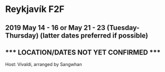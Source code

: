 # Reykjavík F2F
## 2019 May 14 - 16 or May 21 - 23 (Tuesday-Thursday) (latter dates preferred if possible)
## *** LOCATION/DATES NOT YET CONFIRMED ***

Host: Vivaldi, arranged by Sangwhan
